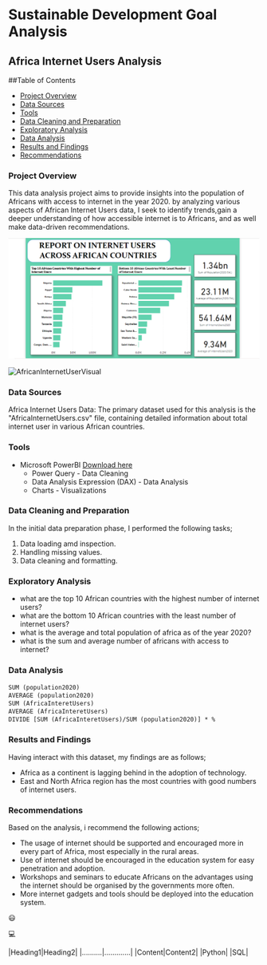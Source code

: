 # Sustainable Development Goal Analysis

## Africa Internet Users Analysis

##Table of Contents

- [Project Overview](#project-overview)
- [Data Sources](#data-sources)
- [Tools](#tools)
- [Data Cleaning and Preparation](#data-cleaning-and-preparation)
- [Exploratory Analysis](#exploratory-analysis)
- [Data Analysis](#data-analysis)
- [Results and Findings](#results-and-findings)
- [Recommendations](#recommendations)

### Project Overview

This data analysis project aims to provide insights into the population of Africans with access to internet in the year 2020. by analyzing various aspects of African Internet Users data, I seek to identify trends,gain a deeper understanding of how accessible internet is to Africans, and as well make data-driven recommendations.

![Dashboard](AfricanInternetUserVisual.PNG)

![AfricanInternetUserVisual](https://github.com/FadilaOmar/Analytica/assets/147044763/7f7c1a7a-218a-4d9b-96b5-37d15ca8c2e4)


### Data Sources

Africa Internet Users Data: The primary dataset used for this analysis is the "AfricaInternetUsers.csv" file, containing detailed information about total internet user in various African countries.

### Tools

- Microsoft PowerBI [Download here](https://microsoft.com)
  - Power Query - Data Cleaning
  - Data Analysis Expression (DAX) - Data Analysis
  - Charts - Visualizations
 
### Data Cleaning and Preparation

In the initial data preparation phase, I performed the following tasks;
1. Data loading amd inspection.
2. Handling missing values.
3. Data cleaning and formatting.

### Exploratory Analysis

- what are the top 10 African countries with the highest number of internet users?
- what are the bottom 10 African countries with the least number of internet users?
- what is the average and total population of africa as of the year 2020?
- what is the sum and average number of africans with access to internet?

### Data Analysis

```DAX
SUM (population2020)
AVERAGE (population2020)
SUM (AfricaInteretUsers)
AVERAGE (AfricaInteretUsers)
DIVIDE [SUM (AfricaInteretUsers)/SUM (population2020)] * %
```

### Results and Findings

Having interact with this dataset, my findings are as follows;

-	Africa as a continent is lagging behind in the adoption of technology.
-	East and North Africa region has the most countries with good numbers of internet users.

### Recommendations

Based on the analysis, i recommend the following actions;

- The usage of internet should be supported and encouraged more in every part of Africa, most especially in the rural areas.
- Use of internet should be encouraged in the education system for easy penetration and adoption.
- Workshops and seminars to educate Africans on the advantages using the internet should be organised by the governments more often.
- More internet gadgets and tools should be deployed into the education system.

😃  

💻

|Heading1|Heading2|
|..........|.............|
|Content|Content2|
|Python|
|SQL|

